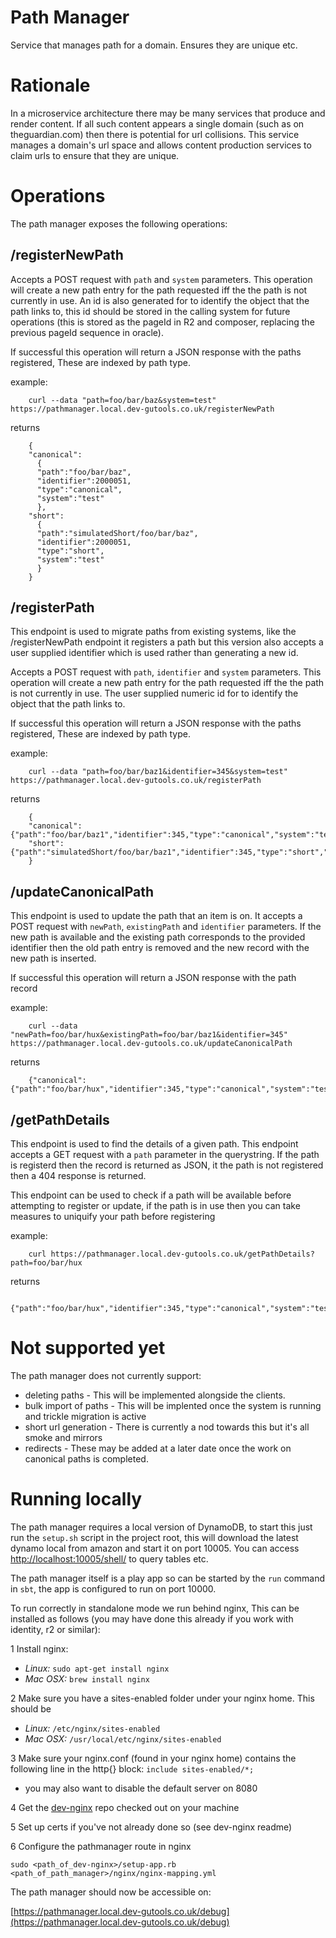 Path Manager
============

Service that manages path for a domain. Ensures they are unique etc.

Rationale
=========

In a microservice architecture there may be many services that produce and render content. If all such content appears
a single domain (such as on theguardian.com) then there is potential for url collisions. This service manages a domain's
url space and allows content production services to claim urls to ensure that they are unique.

Operations
==========

The path manager exposes the following operations:

/registerNewPath
----------------

Accepts a POST request with ```path``` and ```system``` parameters. This operation will create a new path entry for the path
requested iff the the path is not currently in use. An id is also generated for to identify the object that the path links to,
this id should be stored in the calling system for future operations (this is stored as the pageId in R2 and composer,
replacing the previous pageId sequence in oracle).

If successful this operation will return a JSON response with the paths registered, These are indexed by path type.

example:

```
    curl --data "path=foo/bar/baz&system=test" https://pathmanager.local.dev-gutools.co.uk/registerNewPath
```

returns

```
    {
    "canonical":
      {
      "path":"foo/bar/baz",
      "identifier":2000051,
      "type":"canonical",
      "system":"test"
      },
    "short":
      {
      "path":"simulatedShort/foo/bar/baz",
      "identifier":2000051,
      "type":"short",
      "system":"test"
      }
    }
```


/registerPath
-------------

This endpoint is used to migrate paths from existing systems, like the /registerNewPath endpoint it registers a path but 
this version also accepts a user supplied identifier which is used rather than generating a new id.

Accepts a POST request with ```path```, ```identifier``` and ```system``` parameters. This operation will create a new path entry for the path
requested iff the the path is not currently in use. The user supplied numeric id for to identify the object that the path links to.

If successful this operation will return a JSON response with the paths registered, These are indexed by path type.

example:

```
    curl --data "path=foo/bar/baz1&identifier=345&system=test" https://pathmanager.local.dev-gutools.co.uk/registerPath
```

returns

```
    {
    "canonical": {"path":"foo/bar/baz1","identifier":345,"type":"canonical","system":"test"},
    "short":{"path":"simulatedShort/foo/bar/baz1","identifier":345,"type":"short","system":"test"}
    }
```


/updateCanonicalPath
--------------------

This endpoint is used to update the path that an item is on. It accepts a POST request with ```newPath```, ```existingPath```
and ```identifier``` parameters. If the new path is available and the existing path corresponds to the provided identifier
then the old path entry is removed and the new record with the new path is inserted.

If successful this operation will return a JSON response with the path record

example:

```
    curl --data "newPath=foo/bar/hux&existingPath=foo/bar/baz1&identifier=345" https://pathmanager.local.dev-gutools.co.uk/updateCanonicalPath
```

returns

```
    {"canonical":{"path":"foo/bar/hux","identifier":345,"type":"canonical","system":"test"}}
```


/getPathDetails
---------------

This endpoint is used to find the details of a given path. This endpoint accepts a GET request with a ```path``` parameter
in the querystring. If the path is registerd then the record is returned as JSON, it the path is not registered then a 
404 response is returned.

This endpoint can be used to check if a path will be available before attempting to register or update, if the path is
in use then you can take measures to uniquify your path before registering

example:

```
    curl https://pathmanager.local.dev-gutools.co.uk/getPathDetails?path=foo/bar/hux
```

returns

```
    {"path":"foo/bar/hux","identifier":345,"type":"canonical","system":"test"}
```

Not supported yet
=================

The path manager does not currently support:

* deleting paths - This will be implemented alongside the clients.
* bulk import of paths - This will be implented once the system is running and trickle migration is active
* short url generation - There is currently a nod towards this but it's all smoke and mirrors
* redirects - These may be added at a later date once the work on canonical paths is completed.

Running locally
===============

The path manager requires a local version of DynamoDB, to start this just run the ```setup.sh``` script in the project root,
this will download the latest dynamo local from amazon and start it on port 10005. You can access
[http://localhost:10005/shell/](http://localhost:10005/shell/) to query tables etc.

The path manager itself is a play app so can be started by the ```run``` command in ```sbt```, the app is configured to run
on port 10000.

To run correctly in standalone mode we run behind nginx, This can be installed as follows (you may have done
this already if you work with identity, r2 or similar):

1 Install nginx:

  * *Linux:*   ```sudo apt-get install nginx```
  * *Mac OSX:* ```brew install nginx```

2 Make sure you have a sites-enabled folder under your nginx home. This should be

  * *Linux:* ```/etc/nginx/sites-enabled```
  * *Mac OSX:* ```/usr/local/etc/nginx/sites-enabled```

3 Make sure your nginx.conf (found in your nginx home) contains the following line in the http{} block:
`include sites-enabled/*;`

  * you may also want to disable the default server on 8080

4 Get the [dev-nginx](https://github.com/guardian/dev-nginx) repo checked out on your machine

5 Set up certs if you've not already done so (see dev-nginx readme)

6 Configure the pathmanager route in nginx

    sudo <path_of_dev-nginx>/setup-app.rb <path_of_path_manager>/nginx/nginx-mapping.yml
    
    
The path manager should now be accessible on:

   [https://pathmanager.local.dev-gutools.co.uk/debug](https://pathmanager.local.dev-gutools.co.uk/debug)
